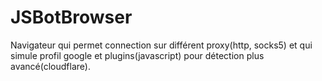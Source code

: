 # JSBotBrowser
Navigateur qui permet connection sur différent proxy(http, socks5) et qui simule profil google et plugins(javascript) pour détection plus avancé(cloudflare).
